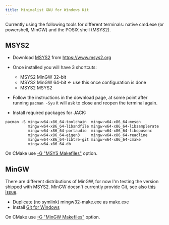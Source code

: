 ```yaml
---
title: Minimalist GNU for Windows Kit
---
```


Currently using the following tools for different terminals: native
cmd.exe (or powershell, MinGW) and the POSIX shell (MSYS2).

## MSYS2

- Download [MSYS2] from <https://www.msys2.org>
- Once installed you will have 3 shortcuts:
  - MSYS2 MinGW 32-bit
  - MSYS2 MinGW 64-bit <- use this once configuration is done
  - MSYS2 MSYS2

- Follow the instructions in the download page, at some point after running
  `pacman -Syu` it will ask to close and reopen the terminal again.

- Install required packages for JACK:

```
pacman -S mingw-w64-x86_64-toolchain  mingw-w64-x86_64-meson
          mingw-w64-x86_64-libsndfile mingw-w64-x86_64-libsamplerate
          mingw-w64-x86_64-portaudio  mingw-w64-x86_64-libopusenc
          mingw-w64-x86_64-eigen3     mingw-w64-x86_64-readline
          mingw-w64-x86_64-libtre-git mingw-w64-x86_64-cmake
          mingw-w64-x86_64-db
```

On CMake use [-G "MSYS Makefiles"] option.

## MinGW

There are different distributions of MinGW, for now I'm testing the version
shipped with MSYS2.
MinGW doesn't currently provide Git, see also [this issue].

- Duplicate (no symlink) mingw32-make.exe as make.exe
- Install [Git for Windows]

On CMake use [-G "MinGW Makefiles"] option.


[MSYS2]:                http://repo.msys2.org/distrib/x86_64/msys2-x86_64-20190524.exe
[this issue]:           https://github.com/msys2/MINGW-packages/issues/3003
[Git for Windows]:      https://gitforwindows.org/
[-G "MSYS Makefiles"]:  https://cmake.org/cmake/help/latest/generator/MinGW%20Makefiles.html
[-G "MinGW Makefiles"]: https://cmake.org/cmake/help/latest/generator/MSYS%20Makefiles.html
